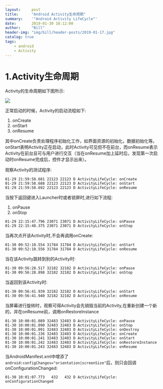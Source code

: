 ```yaml
---
layout:     post
title:      "Android Activity生命周期"
summary:    '"Android Activity LifeCycle"'
date:       2019-01-30 10:12:00
author:     "Bill"
header-img: "img/bill/header-posts/2019-01-17.jpg"
catalog: true
tags:
    - android
    - Activity
---
```


# 1.Activity生命周期

Activity的生命周期如下图所示:

![](https://timgsa.baidu.com/timg?image&quality=80&size=b9999_10000&sec=1549379239&di=692c7cea8c98c125d693e22225901fb4&imgtype=jpg&er=1&src=http%3A%2F%2Fs11.sinaimg.cn%2Fmiddle%2F70677d11g9f81ed63ba6a%26amp%3B690)

正常启动的时候，Activity的启动流程如下:

1. onCreate
2. onStart
3. onResume

其中onCreate负责处理程序初始化工作，如界面资源的初始化，数据初始化等。onStart表明Activity正在启动，此时Activity可见但不在前台，而onResume表示Activity在前台且可与用户进行交互（当在onResume加上延时后，发现第一次启动时onResume完成后，控件才显示出来）。


观察Activity的测试程序:
```
01-29 21:59:58.681 22123 22123 D ActivityLifeCycle: onCreate
01-29 21:59:58.688 22123 22123 D ActivityLifeCycle: onStart
01-29 21:59:58.692 22123 22123 D ActivityLifeCycle: onResume
```

当按下返回键进入Launcher时或者锁屏时,进行如下流程:

1. onPause
2. onStop

```
01-29 22:15:47.796 23071 23071 D ActivityLifeCycle: onPause
01-29 22:15:48.375 23071 23071 D ActivityLifeCycle: onStop
```

当再次点开该Activity时,不会再调用onCreate:

```
01-30 09:52:10.554 31784 31784 D ActivityLifeCycle: onStart
01-30 09:52:10.556 31784 31784 D ActivityLifeCycle: onResume
```

当在该Activity跳转到别的Activity时:

```
01-30 09:56:28.517 32182 32182 D ActivityLifeCycle: onPause
01-30 09:56:28.898 32182 32182 D ActivityLifeCycle: onStop
```

当返回到该Activity时:

```
01-30 09:56:41.939 32182 32182 D ActivityLifeCycle: onStart
01-30 09:56:41.940 32182 32182 D ActivityLifeCycle: onResume
```


当屏幕进行旋转时，观察可得Activity会先销毁当前的Activity,在重新创建一个新的，并在onResume前，调用onRestoreInstance

```
01-30 10:00:01.089 32483 32483 D ActivityLifeCycle: onPause
01-30 10:00:01.090 32483 32483 D ActivityLifeCycle: onStop
01-30 10:00:01.091 32483 32483 D ActivityLifeCycle: onDestroy
01-30 10:00:01.236 32483 32483 D ActivityLifeCycle: onCreate
01-30 10:00:01.241 32483 32483 D ActivityLifeCycle: onStart
01-30 10:00:01.242 32483 32483 D ActivityLifeCycle: onRestoreInstance
01-30 10:00:01.243 32483 32483 D ActivityLifeCycle: onResume
```

当AndroidManifest.xml中增添了`android:configChanges="orientation|screenSize"`后，则只会回调onConfigurationChanged:


```
01-30 10:01:07.773   432   432 D ActivityLifeCycle: onConfigurationChanged
```
